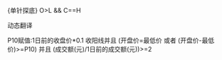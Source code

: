 {单针探底}
O>L && C==H


动态翻译

P10赋值:1日前的收盘价*0.1
收阳线并且 (开盘价=最低价 或者 (开盘价-最低价)>=P10) 并且 (成交额(元)/1日前的成交额(元))>=2

